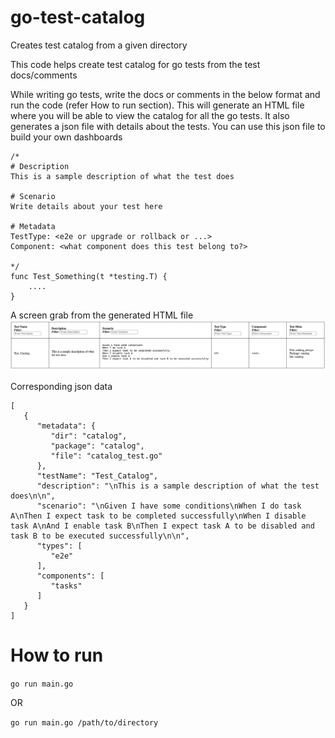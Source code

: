 # go-test-catalog
Creates test catalog from a given directory

This code helps create test catalog for go tests from the test docs/comments

While writing go tests, write the docs or comments in the below format and run the code (refer How to run section). This will generate an HTML file where you will be able to view the catalog for all the go tests. It also generates a json file with details about the tests. You can use this json file to build your own dashboards  

```
/*
# Description
This is a sample description of what the test does

# Scenario
Write details about your test here

# Metadata
TestType: <e2e or upgrade or rollback or ...>
Component: <what component does this test belong to?>

*/
func Test_Something(t *testing.T) {
    ....
}
```
A screen grab from the generated HTML file
![test_catalog.png](templates%2Ftest_catalog.png)

Corresponding json data
```
[
   {
      "metadata": {
         "dir": "catalog",
         "package": "catalog",
         "file": "catalog_test.go"
      },
      "testName": "Test_Catalog",
      "description": "\nThis is a sample description of what the test does\n\n",
      "scenario": "\nGiven I have some conditions\nWhen I do task A\nThen I expect task to be completed successfully\nWhen I disable task A\nAnd I enable task B\nThen I expect task A to be disabled and task B to be executed successfully\n\n",
      "types": [
         "e2e"
      ],
      "components": [
         "tasks"
      ]
   }
]
```

# How to run
```go run main.go```

OR

```go run main.go /path/to/directory```
